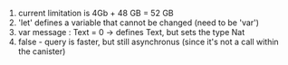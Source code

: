 1) current limitation is 4Gb + 48 GB = 52 GB
2) 'let' defines a variable that cannot be changed (need to be 'var')
3) var message : Text = 0 -> defines Text, but sets the type Nat
4) false - query is faster, but still asynchronus (since it's not a call within the canister)

